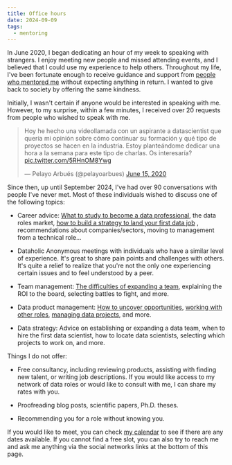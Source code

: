 ```yaml
---
title: Office hours
date: 2024-09-09
tags:
  - mentoring
---
```


In June 2020, I began dedicating an hour of my week to speaking with strangers. I enjoy meeting new people and missed attending events, and I believed that I could use my experience to help others. Throughout my life, I've been fortunate enough to receive guidance and support from [people who mentored me](notes/Mentors%20and%20me.md) without expecting anything in return. I wanted to give back to society by offering the same kindness.

Initially, I wasn't certain if anyone would be interested in speaking with me. However, to my surprise, within a few minutes, I received over 20 requests from people who wished to speak with me.
 
<blockquote class="twitter-tweet"><p lang="es" dir="ltr">Hoy he hecho una videollamada con un aspirante a datascientist que quería mi opinión sobre cómo continuar su formación y qué tipo de proyectos se hacen en la industria. Estoy planteándome dedicar una hora a la semana para este tipo de charlas. Os interesaría? <a href="https://t.co/5RHnOM8Ywg">pic.twitter.com/5RHnOM8Ywg</a></p>&mdash; Pelayo Arbués (@pelayoarbues) <a href="https://twitter.com/pelayoarbues/status/1272618802073780226?ref_src=twsrc%5Etfw">June 15, 2020</a></blockquote> <script async src="https://platform.twitter.com/widgets.js" charset="utf-8"></script>

Since then, up until September 2024, I've had over 90 conversations with people I've never met. Most of these individuals wished to discuss one of the following topics:

- Career advice: [What to study to become a data professional](writing/Data%20Science%20Fundamentals.md), the data roles market, [how to build a strategy to land your first data job](notes/Buscas%20tu%20primer%20empleo%20de%20Ciencia%20de%20Datos.md) , recommendations about companies/sectors, moving to management from a technical role...

- Dataholic Anonymous meetings with individuals who have a similar level of experience. It's great to share pain points and challenges with others. It's quite a relief to realize that you're not the only one experiencing certain issues and to feel understood by a peer.

- Team management: [The difficulties of expanding a team](notes/Como%20contratar%20DS%20y%20no%20desesperar%20en%20el%20intento.md), explaining the ROI to the board, selecting battles to fight, and more.

- Data product management: [How to uncover opportunities](notes/Make'em%20talk%20with%20prototypes.md), [working with other roles](notes/Data%20teamwork%20as%20a%20transport%20service.md), [managing data projects](notes/Agile%20for%20Data%20Science.md), and more.

- Data strategy: Advice on establishing or expanding a data team, when to hire the first data scientist, how to locate data scientists, selecting which projects to work on, and more.
 
Things I do not offer:

- Free consultancy, including reviewing products, assisting with finding new talent, or writing job descriptions. If you would like access to my network of data roles or would like to consult with me, I can share my rates with you.

- Proofreading blog posts, scientific papers, Ph.D. theses.

- Recommending you for a role without knowing you.

If you would like to meet, you can check [my calendar](https://cal.com/pelayoarbues/individual-mentoring) to see if there are any dates available. If you cannot find a free slot, you can also try to reach me and ask me anything via the social networks links at the bottom of this page.